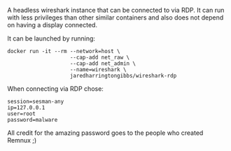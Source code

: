 A headless wireshark instance that can be connected to via RDP.
It can run with less privileges than other similar containers and also does not depend on having a display connected.

It can be launched by running:
```
docker run -it --rm --network=host \                             
                    --cap-add net_raw \
                    --cap-add net_admin \
                    --name=wireshark \
                    jaredharringtongibbs/wireshark-rdp
```

When connecting via RDP chose:

```
session=sesman-any
ip=127.0.0.1
user=root
password=malware
```

All credit for the amazing password goes to the people who created Remnux ;)
